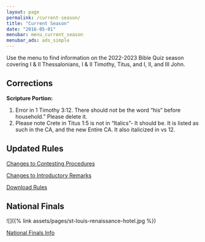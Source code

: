 ```yaml
---
layout: page
permalink: /current-season/
title: "Current Season"
date: "2016-05-01"
menubar: menu_current_season
menubar_ads: ads_simple
---
```


Use the menu to find information on the 2022-2023 Bible Quiz season covering I & II Thessalonians, I & II Timothy, Titus, and I, II, and III John.

## Corrections

**Scripture Portion:**

1. Error in 1 Timothy 3:12. There should not be the word “his” before household.” Please delete it.
2. Please note Crete in Titus 1:5 is not in “Italics”- It should be. It is listed as such in the CA, and the new Entire CA. It also italicized in vs 12.


## Updated Rules

<a href="{% link _pages/contesting-changes %}" class="button is-primary">Changes to Contesting Procedures</a>

<a href="{% link _pages/changes-to-the-rulebook-for-the-2022-2023-season.md %}" class="button is-primary">Changes to Introductory Remarks</a>

<a href="{% link assets/2022/22-23-BQ-Rules.pdf %}" class="button is-primary">Download Rules</a>


## National Finals

![]({% link assets/pages/st-louis-renaissance-hotel.jpg %})

<a href="{% link _pages/national-finals.md %}" class="button is-primary">National Finals Info</a>
